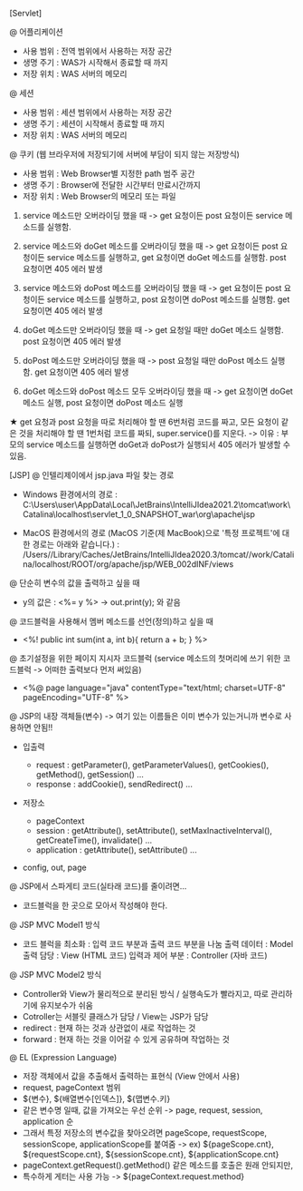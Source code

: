 [Servlet]

@ 어플리케이션
 - 사용 범위 : 전역 범위에서 사용하는 저장 공간
 - 생명 주기 : WAS가 시작해서 종료할 때 까지
 - 저장 위치 : WAS 서버의 메모리

@ 세션
 - 사용 범위 : 세션 범위에서 사용하는 저장 공간
 - 생명 주기 : 세션이 시작해서 종료할 때 까지
 - 저장 위치 : WAS 서버의 메모리

@ 쿠키 (웹 브라우저에 저장되기에 서버에 부담이 되지 않는 저장방식)
 - 사용 범위 : Web Browser별 지정한 path 범주 공간
 - 생명 주기 : Browser에 전달한 시간부터 만료시간까지
 - 저장 위치 : Web Browser의 메모리 또는 파일


1. service 메소드만 오버라이딩 했을 때 
   -> get 요청이든 post 요청이든 service 메소드를 실행함.

2. service 메소드와 doGet 메소드를 오버라이딩 했을 때
   -> get 요청이든 post 요청이든 service 메소드를 실행하고,
      get 요청이면 doGet 메소드를 실행함.
      post 요청이면 405 에러 발생

3. service 메소드와 doPost 메소드를 오버라이딩 했을 때
   -> get 요청이든 post 요청이든 service 메소드를 실행하고,
      post 요청이면 doPost 메소드를 실행함.
      get 요청이면 405 에러 발생

4. doGet 메소드만 오버라이딩 했을 때
   -> get 요청일 때만 doGet 메소드 실행함.
      post 요청이면 405 에러 발생

5. doPost 메소드만 오버라이딩 했을 때
   -> post 요청일 때만 doPost 메소드 실행함.
      get 요청이면 405 에러 발생

6. doGet 메소드와 doPost 메소드 모두 오버라이딩 했을 때
   -> get 요청이면 doGet 메소드 실행, post 요청이면 doPost 메소드 실행

★ get 요청과 post 요청을 따로 처리해야 할 땐 6번처럼 코드를 짜고,
   모든 요청이 같은 것을 처리해야 할 땐 1번처럼 코드를 짜되, super.service()를 지운다.
                                                  -> 이유 : 부모의 service 메소드를 실행하면 doGet과 doPost가 실행되서 405 에러가 발생할 수 있음.


[JSP]
@ 인텔리제이에서 jsp.java 파일 찾는 경로

- Windows 환경에서의 경로 :
   C:\Users\user\AppData\Local\JetBrains\IntelliJIdea2021.2\tomcat<cache numbers>\work\Catalina\localhost\servlet_1_0_SNAPSHOT_war\org\apache\jsp

- MacOS 환경에서의 경로 (MacOS 기준(제 MacBook)으로 '특정 프로젝트'에 대한 경로는 아래와 같습니다.) :
   /Users/<user name>/Library/Caches/JetBrains/IntelliJIdea2020.3/tomcat/<cache numbers>/work/Catalina/localhost/ROOT/org/apache/jsp/WEB_002dINF/views

@ 단순히 변수의 값을 출력하고 싶을 때
 - y의 값은 : <%= y %>   ->  out.print(y);  와 같음

@ 코드블럭을 사용해서 멤버 메소드를 선언(정의)하고 싶을 때
 - <%!
      public int sum(int a, int b){
         return a + b;
      }
   %>

@ 초기설정을 위한 페이지 지시자 코드블럭 (service 메소드의 첫머리에 쓰기 위한 코드블럭 -> 어떠한 출력보다 먼저 써있음)
 - <%@ page language="java" contentType="text/html; charset=UTF-8" pageEncoding="UTF-8" %>

@ JSP의 내장 객체들(변수)  -> 여기 있는 이름들은 이미 변수가 있는거니까 변수로 사용하면 안됨!!
 - 입출력 
   * request : getParameter(), getParameterValues(), getCookies(), getMethod(), getSession() ...
   * response : addCookie(), sendRedirect() ... 
   
 - 저장소
   * pageContext
   * session : getAttribute(), setAttribute(), setMaxInactiveInterval(), getCreateTime(), invalidate() ... 
   * application : getAttribute(), setAttribute() ... 
   
 - config, out, page

@ JSP에서 스파게티 코드(실타래 코드)를 줄이려면...
 - 코드블럭을 한 곳으로 모아서 작성해야 한다.

@ JSP MVC Model1 방식
 - 코드 블럭을 최소화 : 입력 코드 부분과 출력 코드 부분을 나눔
   출력 데이터 : Model 
   출력 담당 : View (HTML 코드)
   입력과 제어 부분 : Controller (자바 코드)

@ JSP MVC Model2 방식
 - Controller와 View가 물리적으로 분리된 방식 / 실행속도가 빨라지고, 따로 관리하기에 유지보수가 쉬움
 - Cotroller는 서블릿 클래스가 담당 / View는 JSP가 담당
 - redirect : 현재 하는 것과 상관없이 새로 작업하는 것
 - forward : 현재 하는 것을 이어갈 수 있게 공유하며 작업하는 것

@ EL (Expression Language)
 - 저장 객체에서 값을 추출해서 출력하는 표현식 (View 안에서 사용)
 - request, pageContext 범위
 - ${변수}, ${배열변수[인덱스]}, ${맵변수.키}
 - 같은 변수명 일때, 값을 가져오는 우선 순위
   -> page, request, session, application 순
 - 그래서 특정 저장소의 변수값을 찾아오려면 pageScope, requestScope, sessionScope, applicationScope를 붙여줌
   -> ex) ${pageScope.cnt}, ${requestScope.cnt}, ${sessionScope.cnt}, ${applicationScope.cnt}
 - pageContext.getRequest().getMethod() 같은 메소드를 호출은 원래 안되지만,
 - 특수하게 게터는 사용 가능 -> ${pageContext.request.method} 
